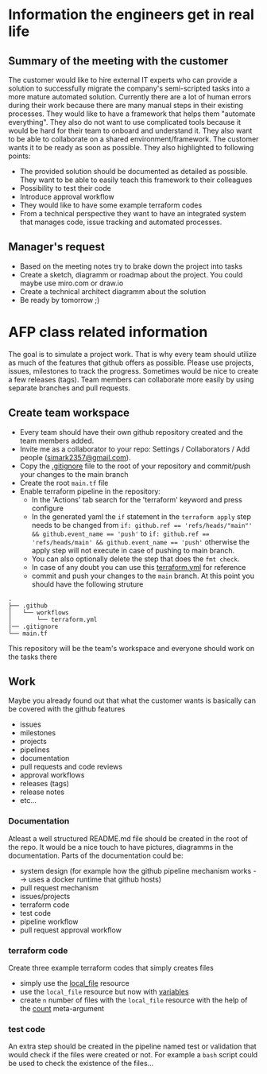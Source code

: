 # Information the engineers get in real life
## Summary of the meeting with the customer
The customer would like to hire external IT experts who can provide a solution to successfully migrate the company's semi-scripted tasks into a more mature automated solution.
Currently there are a lot of human errors during their work because there are many manual steps in their existing processes. They would like to have a framework that helps them "automate everything".
They also do not want to use complicated tools because it would be hard for their team to onboard and understand it. They also want to be able to collaborate on a shared environment/framework. 
The customer wants it to be ready as soon as possible. They also highlighted to following points:
- The provided solution should be documented as detailed as possible. They want to be able to easily teach this framework to their colleagues
- Possibility to test their code
- Introduce approval workflow
- They would like to have some example terraform codes
- From a technical perspective they want to have an integrated system that manages code, issue tracking and automated processes.

## Manager's request
- Based on the meeting notes try to brake down the project into tasks
- Create a sketch, diagramm or roadmap about the project. You could maybe use miro.com or draw.io
- Create a technical architect diagramm about the solution
- Be ready by tomorrow ;)

# AFP class related information
The goal is to simulate a project work. That is why every team should utilize as much of the features that github offers as possible.
Please use projects, issues, milestones to track the progress. Sometimes would be nice to create a few releases (tags). Team members can collaborate more easily by using separate branches and pull requests.
## Create team workspace
- Every team should have their own github repository created and the team members added.
- Invite me as a collaborator to your repo: Settings / Collaborators / Add people (simark2357@gmail.com).
- Copy the [.gitignore](https://github.com/s1mark/mzl7y1/blob/31674b2071135266cc112cff2f66fa4915e8d871/.gitignore) file to the root of your repository and commit/push your changes to the main branch
- Create the root `main.tf` file
- Enable terraform pipeline in the repository:
  - In the 'Actions' tab search for the 'terraform' keyword and press configure
  - In the generated yaml the `if` statement in the `terraform apply` step needs to be changed from `if: github.ref == 'refs/heads/"main"' && github.event_name == 'push'` to `if: github.ref == 'refs/heads/main' && github.event_name == 'push'` otherwise the apply step will not execute in case of pushing to main branch.
  - You can also optionally delete the step that does the `fmt check`.
  - In case of any doubt you can use this [terraform.yml](https://github.com/s1mark/mzl7y1/blob/31674b2071135266cc112cff2f66fa4915e8d871/.github/workflows/terraform.yml) for reference
  - commit and push your changes to the `main` branch. At this point you should have the following struture
```
.
├── .github
│   └── workflows
│       └── terraform.yml
│── .gitignore
└── main.tf
```
This repository will be the team's workspace and everyone should work on the tasks there

## Work
Maybe you already found out that what the customer wants is basically can be covered with the github features
- issues
- milestones
- projects
- pipelines
- documentation
- pull requests and code reviews
- approval workflows
- releases (tags)
- release notes
- etc...
  
### Documentation
Atleast a well structured README.md file should be created in the root of the repo. It would be a nice touch to have pictures, diagramms in the documentation. Parts of the documentation could be:
- system design (for example how the github pipeline mechanism works --> uses a docker runtime that github hosts)
- pull request mechanism
- issues/projects
- terraform code
- test code
- pipeline workflow
- pull request approval workflow

### terraform code
Create three example terraform codes that simply creates files
- simply use the [local_file](https://registry.terraform.io/providers/hashicorp/local/latest/docs/resources/file#example-usage) resource
- use the `local_file` resource but now with [variables](https://www.terraformbyexample.com/variables/)
- create `n` number of files with the `local_file` resource with the help of the [count](https://developer.hashicorp.com/terraform/language/meta-arguments/count#basic-syntax) meta-argument

### test code
An extra step should be created in the pipeline named test or validation that would check if the files were created or not. For example a `bash` script could be used to check the existence of the files...

